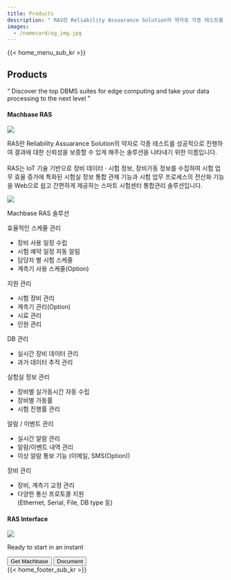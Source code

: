 ```yaml
---
title: Products
description: " RAS란 Reliability Assuarance Solution의 약자로 각종 테스트를 성공적으로 진행하여 결과에 대한 신뢰성을 보증할 수 있게 해주는 솔루션을 나타내기 위한 이름입니다."
images:
  - /namecard/og_img.jpg
---
```


<head>
  <link rel="stylesheet" type="text/css" href="../css/common.css" />
  <link rel="stylesheet" type="text/css" href="../css/style.css" />
</head>
<body>
 {{< home_menu_sub_kr >}}
  <section class="product_sction0 section0">
    <div>
      <h2 class="sub_page_title">Products</h2>
      <p class="sub_page_titletext">
        “ Discover the top DBMS suites for edge computing and take your data
        processing to the next level ”
      </p>
    </div>
  </section>
  <div class="product-inner">
  <section class="section2 main_section2">
    <div>
      <h4 class="sub_title company-margin-top">Machbase RAS</h4>
      <div class="bar"><img src="../img/bar.png" /></div>
    </div>
    <div class="product-sub-titlebox">
      <div>
        <p class="product-sub-title-text">
        RAS란 Reliability Assuarance Solution의 약자로 각종 테스트를 성공적으로 진행하여 결과에 대한 신뢰성을 보증할 수 있게 해주는 솔루션을 나타내기 위한 이름입니다.
        <br><br>
        RAS는 IoT 기술 기반으로 장비 데이터 · 시험 정보, 장비가동 정보를 수집하여
        시험 업무 효율 증가에 특화된 시험실 정보 통합 관제 기능과 시험 업무 프로세스의 전산화 기능을
        Web으로 쉽고 간편하게 제공하는 스마트 시험센터 통합관리 솔루션입니다.
</p>
</div>
</div>

  </section>
  <section class="neo_scroll_map_wrap">
    <div class="neo_scroll_map">
      <div ref="scrollLeft" class="neo_scroll_left">
        <div class="neo_scroll"><img src="../img/ras-scroll.png" /></div>
      </div>
      <div class="neo_scroll_right">
        <div class="neo_scorll_box_wrap">
          <div class="classic_sub_wrap">
            <div class="classic_sub">
              <div class="scroll-title-wrap">
                <p>Machbase RAS 솔루션</p>
              </div>
              <div class="scroll-sub-title-wrap">
                <p class="scroll-sub-text">효율적인 스케쥴 관리</p>
                <ul>
                  <li>
                    장비 사용 일정 수립
                  </li>
                  <li>시험 예약 일정 자동 알림</li>
                  <li>담당자 별 시험 스케줄</li>
                  <li>계측기 사용 스케줄(Option)</li>
                </ul>
                <p class="scroll-sub-text">지원 관리</p>
                <ul>
                  <li>
                    시험 장비 관리
                  </li>
                    <li>
                    계측기 관리(Option)
                  </li>
                    <li>
                    시료 관리
                  </li>
                   <li>
                    인원 관리
                  </li>
                </ul>
                <p class="scroll-sub-text">DB 관리</p>
                <ul>
                  <li>실시간 장비 데이터 관리</li>
                  <li>과거 데이터 추적 관리</li>
                </ul>
                <p class="scroll-sub-text">실험실 정보 관리</p>
                <ul>
                  <li>장비별 실가동시간 자동 수립</li>
                  <li>장비별 가동률</li>
                  <li>시험 진행률 관리</li>
                </ul>
                <p class="scroll-sub-text">알람 / 이벤트 관리</p>
                <ul>
                  <li>실시간 알람 관리</li>
                  <li>알람/이벤트 내역 관리</li>
                  <li>이상 알람 통보 기능 (이메일, SMS(Option))</li>
                </ul>
                <p class="scroll-sub-text">장비 관리</p>
                <ul>
                  <li>장비, 계측기 교정 관리</li>
                  <li>다양한 통신 프로토콜 지원<br>
                  (Ethernet, Serial, File, DB type 등)</li>
                </ul>
              </div>
            </div>
          </div>
        </div>
      </div>
    </div>
  </section>
  </div>
  <section>
    <h4 class="sub_title company-margin-top">RAS Interface</h4>
    <div class="bar"><img src="../img/bar.png" /></div>
    <div class="neo_interface_wrap">
      <img class="neo_interface" src="../img/ras-interface.png" alt="" />
    </div>
  </section>
  <section>
    <div class="next-navi_wrap">
      <div class="next-navi">
        <div class="next-navi-wrap">
          <div class="next-navi-text-wrap">
            <p class="next-navi-text">Ready to start in an instant</p>
          </div>
          <div class="next-navi-btn-wrap">
            <button
              onclick="location.href='/kr/home/download'"
              class="next-navi-btn"
            >
              Get Machbase
            </button>
            <a href="https://machbase.com/neo"
              ><button class="next-navi-btn">Document</button></a
            >
          </div>
        </div>
      </div>
    </div>
  </section>
</body>
{{< home_footer_sub_kr >}}
